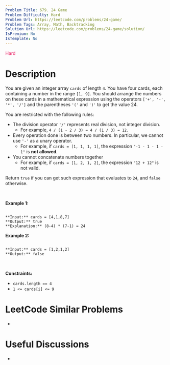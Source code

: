 ```yaml
---
Problem Title: 679. 24 Game
Problem Difficulty: Hard
Problem Url: https://leetcode.com/problems/24-game/
Problem Tags: Array, Math, Backtracking
Solution Url: https://leetcode.com/problems/24-game/solution/
IsPremium: No
IsTemplate: No
---
```


<span style="color: rgb(233, 30, 99);">Hard</span>

# Description

You are given an integer array `cards` of length `4`. You have four cards, each containing a number in the range `[1, 9]`. You should arrange the numbers on these cards in a mathematical expression using the operators `['+', '-', '*', '/']` and the parentheses `'('` and `')'` to get the value 24.


You are restricted with the following rules:


* The division operator `'/'` represents real division, not integer division.
	+ For example, `4 / (1 - 2 / 3) = 4 / (1 / 3) = 12`.
* Every operation done is between two numbers. In particular, we cannot use `'-'` as a unary operator.
	+ For example, if `cards = [1, 1, 1, 1]`, the expression `"-1 - 1 - 1 - 1"` is **not allowed**.
* You cannot concatenate numbers together
	+ For example, if `cards = [1, 2, 1, 2]`, the expression `"12 + 12"` is not valid.


Return `true` if you can get such expression that evaluates to `24`, and `false` otherwise.


 


**Example 1:**



```

**Input:** cards = [4,1,8,7]
**Output:** true
**Explanation:** (8-4) * (7-1) = 24

```

**Example 2:**



```

**Input:** cards = [1,2,1,2]
**Output:** false

```

 


**Constraints:**


* `cards.length == 4`
* `1 <= cards[i] <= 9`




# LeetCode Similar Problems

- []()

# Useful Discussions

- []()
